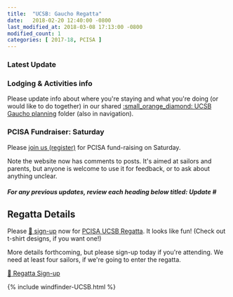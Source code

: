 ```yaml
---
title:  "UCSB: Gaucho Regatta"
date:   2018-02-20 12:40:00 -0800
last_modified_at: 2018-03-08 17:13:00 -0800
modified_count: 1
categories: [ 2017-18, PCISA ]
---
```


<h3>Latest Update</h3>
<div class="alert alert-info">
<h3>Lodging & Activities info</h3>
<p>
Please update info about where you're staying and what you're doing (or would like to do together) in our shared
<a href="https://drive.google.com/drive/folders/1HwRK0Rt1rOftq093EAiLmv_Ld_Fpj71V?usp=sharing" rel="nofollow" target="_blank">:small_orange_diamond: UCSB Gaucho planning</a>
folder (also in navigation).
</p>

<h3>PCISA Fundraiser: Saturday</h3>

<p>
Please <a href="https://hssailing.org/machform/view.php?id=78445" target="_blank" rel="nofolow">join us (register)</a> for PCISA fund-raising on Saturday.
</p>

<p>
Note the website now has comments to posts. It's aimed at sailors and parents, but anyone is welcome to use it for feedback, or to ask about anything unclear.
</p>

<h5>
For any previous updates, review each heading below titled: <strong>Update #</strong>
</h5>
</div>
<!--more-->

## Regatta Details

Please [:triangular_flag_on_post: sign-up](https://docs.google.com/forms/d/e/1FAIpQLSdHoOhTO7lkORibwT8FhTadlphJCcX4fGAcO9u2BuH8pL3XeA/viewform) now for [PCISA UCSB Regatta](https://ucsbsailing.squarespace.com/2018-gaucho-regatta).  It looks like fun!  (Check out t-shirt designs, if you want one!)

More details forthcoming, but please sign-up today if you're attending. We need at least four sailors, if we're going to enter the regatta.

[:triangular_flag_on_post: Regatta Sign-up](https://docs.google.com/forms/d/e/1FAIpQLSdHoOhTO7lkORibwT8FhTadlphJCcX4fGAcO9u2BuH8pL3XeA/viewform)


{% include windfinder-UCSB.html %}
